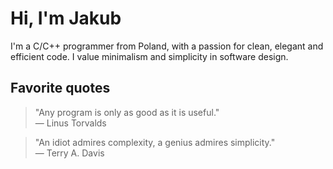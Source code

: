 # Hi, I'm Jakub

I'm a C/C++ programmer from Poland, with a passion for clean, elegant and efficient code. I value minimalism and simplicity in software design.

## Favorite quotes
> "Any program is only as good as it is useful." <br/>
> — Linus Torvalds

> "An idiot admires complexity, a genius admires simplicity." <br/>
> — Terry A. Davis
